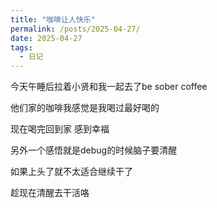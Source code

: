 ```yaml
---
title: "咖啡让人快乐"
permalink: /posts/2025-04-27/
date: 2025-04-27
tags:
  - 日记
---
```


今天午睡后拉着小贤和我一起去了be sober coffee

他们家的咖啡我感觉是我喝过最好喝的

现在喝完回到家 感到幸福

另外一个感悟就是debug的时候脑子要清醒

如果上头了就不太适合继续干了

趁现在清醒去干活咯

